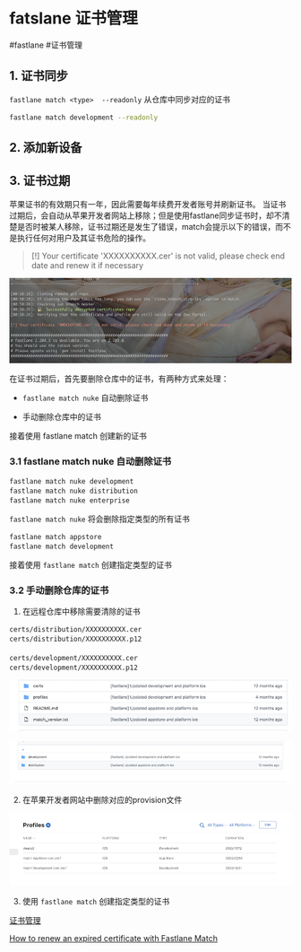 
# fatslane 证书管理
#fastlane
#证书管理
## 1. 证书同步

`fastlane match <type>  --readonly` 从仓库中同步对应的证书

```sh
fastlane match development --readonly
```


## 2. 添加新设备


## 3. 证书过期

苹果证书的有效期只有一年，因此需要每年续费开发者账号并刷新证书。 当证书过期后，会自动从苹果开发者网站上移除；但是使用fastlane同步证书时，却不清楚是否时被某人移除，证书过期还是发生了错误，match会提示以下的错误，而不是执行任何对用户及其证书危险的操作。

> [!] Your certificate 'XXXXXXXXXX.cer' is not valid, please check end date and renew it if necessary

![](https://github.com/existorlive/existorlivepic/raw/master/202202220123931.png)

在证书过期后，首先要删除仓库中的证书，有两种方式来处理：

- `fastlane match nuke` 自动删除证书

- 手动删除仓库中的证书

接着使用 fastlane match 创建新的证书

### 3.1  fastlane match nuke 自动删除证书

```sh 
fastlane match nuke development
fastlane match nuke distribution
fastlane match nuke enterprise
```

`fastlane match nuke` 将会删除指定类型的所有证书

```sh 
fastlane match appstore
fastlane match development
```

接着使用 `fastlane match` 创建指定类型的证书

### 3.2 手动删除仓库的证书

1. 在远程仓库中移除需要清除的证书

```sh
certs/distribution/XXXXXXXXXX.cer
certs/distribution/XXXXXXXXXX.p12

certs/development/XXXXXXXXXX.cer
certs/development/XXXXXXXXXX.p12
```

![](https://github.com/existorlive/existorlivepic/raw/master/202202220132059.png)

![](https://github.com/existorlive/existorlivepic/raw/master/202202220132048.png)

2. 在苹果开发者网站中删除对应的provision文件 

![](https://github.com/existorlive/existorlivepic/raw/master/202202220135273.png)

3.  使用 `fastlane match` 创建指定类型的证书




[证书管理](https://juejin.cn/post/6844903663949840392)

[How to renew an expired certificate with Fastlane Match](https://sarunw.com/posts/how-to-renew-expired-certificate-with-fastlane-match/)